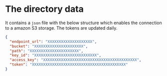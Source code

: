 # The directory data
It contains a `json` file with the below structure which enables the connection to a amazon S3 storage.
The tokens are updated daily.


```json
{
  "endpoint_url": "XXXXXXXXXXXXXXXXXXXX",
  "bucket": "XXXXXXXXXXXXXXXXXXXXXX",
  "path": "XXXXXXXXXXXXXXXXXXXXXX",
  "key_id": "XXXXXXXXXXXXXXXXXXXXXXXXXXXX",
  "access_key": "XXXXXXXXXXXXXXXXXXXXXXXXXXXXXXXXXXXXXXXXXX",
  "token": "XXXXXXXXXXXXXXXXXXXXXXXXXXXXXXXXXXXXXXXXXX"
}
```